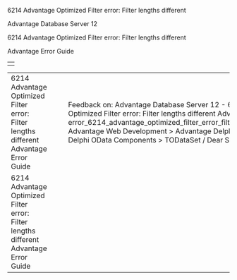 6214 Advantage Optimized Filter error: Filter lengths different




Advantage Database Server 12  

6214 Advantage Optimized Filter error: Filter lengths different

Advantage Error Guide

|  |
| --- |
|  |

|  |  |  |  |  |
| --- | --- | --- | --- | --- |
| 6214 Advantage Optimized Filter error: Filter lengths different  Advantage Error Guide |  |  | Feedback on: Advantage Database Server 12 - 6214 Advantage Optimized Filter error: Filter lengths different Advantage Error Guide error\_6214\_advantage\_optimized\_filter\_error\_filter\_lengths\_different Advantage Web Development > Advantage Delphi OData Client > Delphi OData Components > TODataSet / Dear Support Staff, |  |
| 6214 Advantage Optimized Filter error: Filter lengths different  Advantage Error Guide |  |  |  |  |